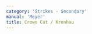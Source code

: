 ```yaml
---
category: 'Strikes - Secondary'
manual: 'Meyer'
title: Crown Cut / Kronhau
---
```


<link rel="import" href="/bower_components/polymer/polymer.html">
<link rel="import" href="shared-styles.html">

<dom-module id="{{ page.url | split:'/' | last | remove: '.html' }}-element">
  <template>
    <style include="shared-styles">
      :host {
        display: block;

        padding: 10px;
      }
    </style>

    <div class="card">
      <h1>{{ page.title }}</h1>
      <blockquote><p>This is executed thus: when you stand in the Plow or else lay on up from below from some posture (concerning which I have spoken in the previous chapter), and your opponent cuts at you from above, then go up with horizontal quillons and catch his stroke in the air on your shield or quillon bar; and as soon as it clashes, push the pommel quickly upward and strike him with the short edge behind his blade on his head; thus have you correctly executed the Crown Cut.</p></blockquote>

    </div>
  </template>

  <script>
    Polymer({
      is: '{{ page.url | split:'/' | last | remove: '.html' }}-element',
    });
  </script>
</dom-module>